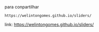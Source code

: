 para conpartilhar

    https://welintongomes.github.io/sliders/

link: https://welintongomes.github.io/sliders/
